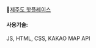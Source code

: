 🔗[제주도 핫플레이스](https://juesop.github.io/ESop_Portfolio/portfolio-website-main/index.html)

#### 사용기술: 
JS, HTML, CSS, KAKAO MAP API
